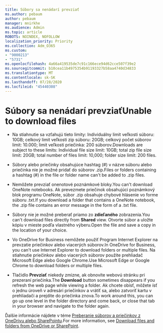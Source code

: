 ```yaml
---
title: Súbory sa nenádarí prevziať
ms.author: pebaum
author: pebaum
manager: mnirkhe
ms.audience: Admin
ms.topic: article
ROBOTS: NOINDEX, NOFOLLOW
localization_priority: Priority
ms.collection: Adm_O365
ms.custom:
- "9000213"
- "5731"
ms.openlocfilehash: 4a66a419535de7c91c166ece94d62cce507f39e2
ms.sourcegitcommit: b10cea11b4975354b91193327b58aa4740d34833
ms.translationtype: MT
ms.contentlocale: sk-SK
ms.lasthandoff: 07/28/2020
ms.locfileid: "45440308"
---
```

# <a name="unable-to-download-files"></a><span data-ttu-id="ad497-102">Súbory sa nenádarí prevziať</span><span class="sxs-lookup"><span data-stu-id="ad497-102">Unable to download files</span></span>

- <span data-ttu-id="ad497-103">Na stiahnutie sa vzťahujú tieto limity: Individuálny limit veľkosti súboru: 10GB; celkový limit veľkosti zip súboru: 20GB; celkový počet súborov limit: 10.000; limit veľkosti priečinka: 200 súborov.</span><span class="sxs-lookup"><span data-stu-id="ad497-103">Downloads are subject to these limits: Individual file size limit: 10GB; total zip file size limit: 20GB; total number of files limit: 10,000; folder size limit: 200 files.</span></span>
- <span data-ttu-id="ad497-104">Súbory alebo priečinky obsahujúce hashtag (#) v názve súboru alebo priečinka nie je možné pridať do súborov .zip.</span><span class="sxs-lookup"><span data-stu-id="ad497-104">Files or folders containing a hashtag (#) in the file or folder name can't be added to .zip files.</span></span>  
    
- <span data-ttu-id="ad497-105">Nemôžete prevziať onenotové poznámkové bloky.</span><span class="sxs-lookup"><span data-stu-id="ad497-105">You can't download OneNote notebooks.</span></span> <span data-ttu-id="ad497-106">Ak prevezmete priečinok obsahujúci poznámkový blok programu OneNote, súbor .zip obsahuje chybové hlásenie vo forme súboru .txt.</span><span class="sxs-lookup"><span data-stu-id="ad497-106">If you download a folder that contains a OneNote notebook, the .zip file contains an error message in the form of a .txt file.</span></span>  
    
- <span data-ttu-id="ad497-107">Súbory nie je možné preberať priamo zo **zdieľaného** zobrazenia.</span><span class="sxs-lookup"><span data-stu-id="ad497-107">You can't download files directly from **Shared**  view.</span></span> <span data-ttu-id="ad497-108">Otvorte súbor a uložte kópiu v mieste podľa vlastného výberu.</span><span class="sxs-lookup"><span data-stu-id="ad497-108">Open the file and save a copy in the location of your choice.</span></span>  
    
- <span data-ttu-id="ad497-109">Vo OneDrive for Business nemôžete použiť Program Internet Explorer na prevzatie priečinkov alebo viacerých súborov.</span><span class="sxs-lookup"><span data-stu-id="ad497-109">In OneDrive for Business, you can't use Internet Explorer to download folders or multiple files.</span></span> <span data-ttu-id="ad497-110">Na stiahnutie priečinkov alebo viacerých súborov použite prehliadač Microsoft Edge alebo Google Chrome.</span><span class="sxs-lookup"><span data-stu-id="ad497-110">Use Microsoft Edge or Google Chrome to download folders or multiple files.</span></span>  
    
- <span data-ttu-id="ad497-111">Tlačidlo **Prevziať** niekedy zmizne, ak obnovíte webovú stránku pri prezeraní priečinka.</span><span class="sxs-lookup"><span data-stu-id="ad497-111">The **Download** button sometimes disappears if you refresh the web page while viewing a folder.</span></span> <span data-ttu-id="ad497-112">Ak chcete obísť, môžete ísť o jednu úroveň v adresári priečinkov a vrátiť sa, alebo zatvoriť kartu v prehliadači a prejdite do priečinka znova.</span><span class="sxs-lookup"><span data-stu-id="ad497-112">To work around this, you can go up one level in the folder directory and come back, or close that tab in your browser and navigate to the folder again.</span></span>  
    
<span data-ttu-id="ad497-113">Ďalšie informácie nájdete v téme [Preberanie súborov a priečinkov z OneDrivu alebo SharePointu](https://support.office.com/article/download-files-and-folders-from-onedrive-or-sharepoint-5c7397b7-19c7-4893-84fe-d02e8fa5df05).</span><span class="sxs-lookup"><span data-stu-id="ad497-113">For more information, see [Download files and folders from OneDrive or SharePoint](https://support.office.com/article/download-files-and-folders-from-onedrive-or-sharepoint-5c7397b7-19c7-4893-84fe-d02e8fa5df05).</span></span>